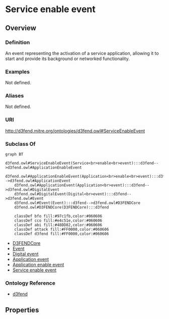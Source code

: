 # Service enable event

## Overview

### Definition
An event representing the activation of a service application, allowing it to start and provide its background or networked functionality.

### Examples
Not defined.

### Aliases
Not defined.

### URI
http://d3fend.mitre.org/ontologies/d3fend.owl#ServiceEnableEvent

### Subclass Of
```mermaid
graph BT
    d3fend.owl#ServiceEnableEvent(Service<br>enable<br>event):::d3fend-->d3fend.owl#ApplicationEnableEvent
    d3fend.owl#ApplicationEnableEvent(Application<br>enable<br>event):::d3fend-->d3fend.owl#ApplicationEvent
    d3fend.owl#ApplicationEvent(Application<br>event):::d3fend-->d3fend.owl#DigitalEvent
    d3fend.owl#DigitalEvent(Digital<br>event):::d3fend-->d3fend.owl#Event
    d3fend.owl#Event(Event):::d3fend-->d3fend.owl#D3FENDCore
    d3fend.owl#D3FENDCore(D3FENDCore):::d3fend
    
    classDef bfo fill:#97c1fb,color:#060606
    classDef cco fill:#e4c51e,color:#060606
    classDef abi fill:#48DD82,color:#060606
    classDef attack fill:#FF0000,color:#060606
    classDef d3fend fill:#FF0000,color:#060606
```

- [D3FENDCore](/docs/ontology/reference/model/D3FENDCore/D3FENDCore.md)
- [Event](/docs/ontology/reference/model/D3FENDCore/Event/Event.md)
- [Digital event](/docs/ontology/reference/model/D3FENDCore/Event/Digital%20event/Digital%20event.md)
- [Application event](/docs/ontology/reference/model/D3FENDCore/Event/Digital%20event/Application%20event/Application%20event.md)
- [Application enable event](/docs/ontology/reference/model/D3FENDCore/Event/Digital%20event/Application%20event/Application%20enable%20event/Application%20enable%20event.md)
- [Service enable event](/docs/ontology/reference/model/D3FENDCore/Event/Digital%20event/Application%20event/Application%20enable%20event/Service%20enable%20event/Service%20enable%20event.md)


### Ontology Reference
- [d3fend](http://d3fend.mitre.org/ontologies/d3fend.owl#)

## Properties
